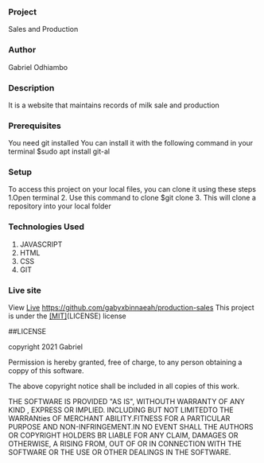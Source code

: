 ### Project
Sales and Production

### Author
 Gabriel Odhiambo

### Description
 It is a website that maintains records of milk sale and production

### Prerequisites
 You need git installed You can install it with the following command in your terminal $sudo apt install git-al
### Setup
To access this project on your local files, you can clone it using these steps 
        1.Open terminal
        2. Use this command to clone $git clone
        3. This will clone a repository into your local folder

### Technologies Used

  1. JAVASCRIPT
  2. HTML
  3. CSS
  4. GIT

  ### Live site
  View [Live]() https://github.com/gabyxbinnaeah/production-sales
  This project is under the <a href="LICENSE">[MIT]</a>(LICENSE) license
  
  ##LICENSE
  
  copyright 2021 Gabriel

Permission is hereby granted, free of charge, to any person obtaining a coppy of this software.

The above copyright notice shall be included in all copies of this work.

THE SOFTWARE IS PROVIDED "AS IS", WITHOUTH WARRANTY OF ANY KIND , EXPRESS OR IMPLIED. INCLUDING BUT NOT LIMITEDTO THE WARRANties OF MERCHANT ABILITY.FITNESS FOR A PARTICULAR PURPOSE AND NON-INFRINGEMENT.IN NO EVENT SHALL THE AUTHORS OR COPYRIGHT HOLDERS BR LIABLE FOR ANY CLAIM, DAMAGES OR OTHERWISE, A RISING FROM, OUT OF OR IN CONNECTION WITH THE SOFTWARE OR THE USE OR OTHER DEALINGS IN THE SOFTWARE.
